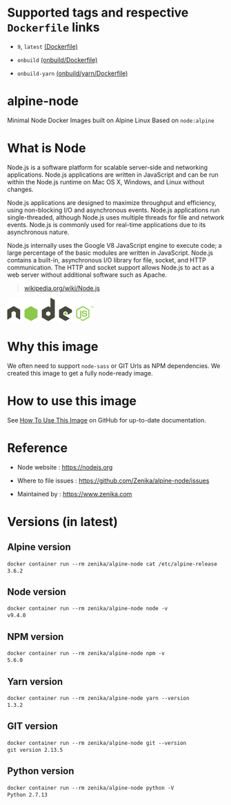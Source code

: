 # Supported tags and respective `Dockerfile` links

 * `9`, `latest` [(Dockerfile)](https://github.com/Zenika/alpine-node/blob/master/Dockerfile)

 * `onbuild` [(onbuild/Dockerfile)](https://github.com/Zenika/alpine-node/blob/master/onbuild/Dockerfile)

 * `onbuild-yarn` [(onbuild/yarn/Dockerfile)](https://github.com/Zenika/alpine-node/blob/master/onbuild/yarn/Dockerfile)

# alpine-node
Minimal Node Docker Images built on Alpine Linux
Based on `node:alpine`

# What is Node

Node.js is a software platform for scalable server-side and networking applications. Node.js applications are written in JavaScript and can be run within the Node.js runtime on Mac OS X, Windows, and Linux without changes.

Node.js applications are designed to maximize throughput and efficiency, using non-blocking I/O and asynchronous events. Node.js applications run single-threaded, although Node.js uses multiple threads for file and network events. Node.js is commonly used for real-time applications due to its asynchronous nature.

Node.js internally uses the Google V8 JavaScript engine to execute code; a large percentage of the basic modules are written in JavaScript. Node.js contains a built-in, asynchronous I/O library for file, socket, and HTTP communication. The HTTP and socket support allows Node.js to act as a web server without additional software such as Apache.

> [wikipedia.org/wiki/Node.js](https://en.wikipedia.org/wiki/Node.js)

![logo](https://raw.githubusercontent.com/docker-library/docs/01c12653951b2fe592c1f93a13b4e289ada0e3a1/node/logo.png)

# Why this image

We often need to support `node-sass` or GIT Urls as NPM dependencies.
We created this image to get a fully node-ready image.

# How to use this image

See [How To Use This Image](https://github.com/nodejs/docker-node/blob/master/README.md#how-to-use-this-image) on GitHub for up-to-date documentation.

# Reference

 * Node website : https://nodejs.org

 * Where to file issues : https://github.com/Zenika/alpine-node/issues

 * Maintained by : https://www.zenika.com

# Versions (in latest)

## Alpine version

```
docker container run --rm zenika/alpine-node cat /etc/alpine-release
3.6.2
```

## Node version

```
docker container run --rm zenika/alpine-node node -v
v9.4.0
```

## NPM version

```
docker container run --rm zenika/alpine-node npm -v
5.6.0
```

## Yarn version

```
docker container run --rm zenika/alpine-node yarn --version
1.3.2
```

## GIT version

```
docker container run --rm zenika/alpine-node git --version
git version 2.13.5
```

## Python version

```
docker container run --rm zenika/alpine-node python -V
Python 2.7.13
```
